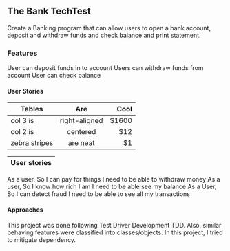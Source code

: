 ## The Bank TechTest
Create a Banking program that can allow users to open a bank account, deposit and withdraw funds and check balance and print statement.

### Features
User can deposit funds in to account
Users can withdraw funds from account
User can check balance

#### User Stories

| Tables        | Are           | Cool  |
| ------------- |:-------------:| -----:|
| col 3 is      | right-aligned | $1600 |
| col 2 is      | centered      |   $12 |
| zebra stripes | are neat      |    $1 |

| User stories |
| ------------- |
 As a user,
So I can pay for things
I need to be able to withdraw money 
As a user,
So I know how rich I am
I need to be able see my balance 
As a User,
So I can detect fraud
I need to be able to see all my transactions

#### Approaches
This project was done following Test Driver Development TDD. Also, similar behaving features were classified into classes/objects. In this project, I tried to mitigate dependency.